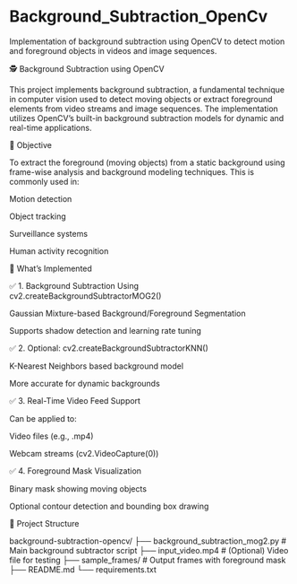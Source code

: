 # Background_Subtraction_OpenCv
Implementation of background subtraction using OpenCV to detect motion and foreground objects in videos and image sequences.


🕵️ Background Subtraction using OpenCV


This project implements background subtraction, a fundamental technique in computer vision used to detect moving objects or extract foreground elements from video streams and image sequences. 
 The implementation utilizes OpenCV’s built-in background subtraction models for dynamic and real-time applications.

🎯 Objective


To extract the foreground (moving objects) from a static background using frame-wise analysis and background modeling techniques. This is commonly used in:


Motion detection

Object tracking

Surveillance systems

Human activity recognition


📂 What’s Implemented

✅ 1. Background Subtraction Using cv2.createBackgroundSubtractorMOG2()

Gaussian Mixture-based Background/Foreground Segmentation

Supports shadow detection and learning rate tuning


✅ 2. Optional: cv2.createBackgroundSubtractorKNN()

K-Nearest Neighbors based background model

More accurate for dynamic backgrounds


✅ 3. Real-Time Video Feed Support

Can be applied to:

Video files (e.g., .mp4)

Webcam streams (cv2.VideoCapture(0))


✅ 4. Foreground Mask Visualization

Binary mask showing moving objects

Optional contour detection and bounding box drawing


📁 Project Structure


background-subtraction-opencv/
├── background_subtraction_mog2.py         # Main background subtractor script
├── input_video.mp4                        # (Optional) Video file for testing
├── sample_frames/                         # Output frames with foreground mask
├── README.md
└── requirements.txt
